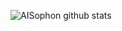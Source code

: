 ![AISophon github stats](https://github-readme-stats-hssi0xign-AISophon.vercel.app/api?username=AISophon)
